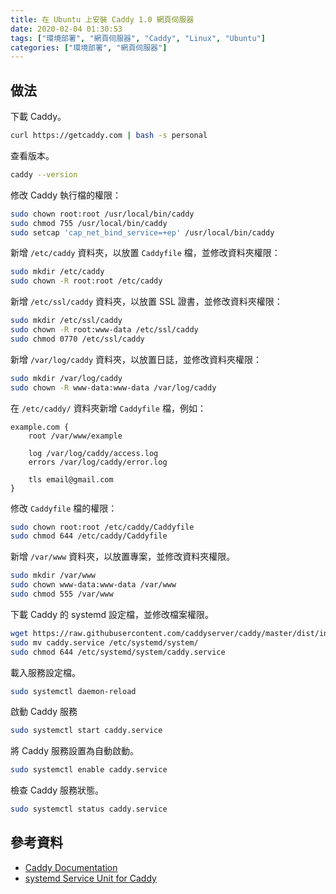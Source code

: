 ```yaml
---
title: 在 Ubuntu 上安裝 Caddy 1.0 網頁伺服器
date: 2020-02-04 01:30:53
tags: ["環境部署", "網頁伺服器", "Caddy", "Linux", "Ubuntu"]
categories: ["環境部署", "網頁伺服器"]
---
```


## 做法

下載 Caddy。

```BASH
curl https://getcaddy.com | bash -s personal
```

查看版本。

```BASH
caddy --version
```

修改 Caddy 執行檔的權限：

```BASH
sudo chown root:root /usr/local/bin/caddy
sudo chmod 755 /usr/local/bin/caddy
sudo setcap 'cap_net_bind_service=+ep' /usr/local/bin/caddy
```

新增 `/etc/caddy` 資料夾，以放置 `Caddyfile` 檔，並修改資料夾權限：

```BASH
sudo mkdir /etc/caddy
sudo chown -R root:root /etc/caddy
```

新增 `/etc/ssl/caddy` 資料夾，以放置 SSL 證書，並修改資料夾權限：

```BASH
sudo mkdir /etc/ssl/caddy
sudo chown -R root:www-data /etc/ssl/caddy
sudo chmod 0770 /etc/ssl/caddy
```

新增 `/var/log/caddy` 資料夾，以放置日誌，並修改資料夾權限：

```BASH
sudo mkdir /var/log/caddy
sudo chown -R www-data:www-data /var/log/caddy
```

在 `/etc/caddy/` 資料夾新增 `Caddyfile` 檔，例如：

```ENV
example.com {
    root /var/www/example

    log /var/log/caddy/access.log
    errors /var/log/caddy/error.log

    tls email@gmail.com
}
```

修改 `Caddyfile` 檔的權限：

```BASH
sudo chown root:root /etc/caddy/Caddyfile
sudo chmod 644 /etc/caddy/Caddyfile
```

新增 `/var/www` 資料夾，以放置專案，並修改資料夾權限。

```BASH
sudo mkdir /var/www
sudo chown www-data:www-data /var/www
sudo chmod 555 /var/www
```

下載 Caddy 的 systemd 設定檔，並修改檔案權限。

```BASH
wget https://raw.githubusercontent.com/caddyserver/caddy/master/dist/init/linux-systemd/caddy.service
sudo mv caddy.service /etc/systemd/system/
sudo chmod 644 /etc/systemd/system/caddy.service
```

載入服務設定檔。

```BASH
sudo systemctl daemon-reload
```

啟動 Caddy 服務

```BASH
sudo systemctl start caddy.service
```

將 Caddy 服務設置為自動啟動。

```BASH
sudo systemctl enable caddy.service
```

檢查 Caddy 服務狀態。

```BASH
sudo systemctl status caddy.service
```

## 參考資料

- [Caddy Documentation](https://caddyserver.com/docs/)
- [systemd Service Unit for Caddy](https://github.com/caddyserver/caddy/tree/master/dist/init/linux-systemd)
